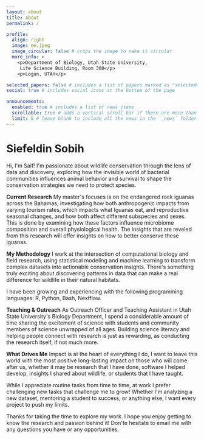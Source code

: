```yaml
---
layout: about
title: About
permalink: /

profile:
  align: right
  image: me.jpeg
  image_circular: false # crops the image to make it circular
  more_info: >
    <p>Department of Biology, Utah State University,
     Life Science Building, Room 308</p>
    <p>Logan, UTAH</p>

selected_papers: false # includes a list of papers marked as "selected={true}"
social: true # includes social icons at the bottom of the page

announcements:
  enabled: true # includes a list of news items
  scrollable: true # adds a vertical scroll bar if there are more than 3 news items
  limit: 5 # leave blank to include all the news in the `_news` folder
---
```

# Siefeldin Sobih
Hi, I'm Saif! I'm passionate about wildlife conservation through the lens of data and discovery, exploring how the invisible world of bacterial communities influences animal behavior and survival to shape the conservation strategies we need to protect species.

**Current Research**
My master's focuses is on the endangered rock iguanas across the Bahamas, investigating how both anthropogenic impacts from varying tourism rates, which impacts what Iguanas eat, and reproductive seasonal changes, and how both affect different subspecies and sexes. This is done by examining how these factors influence microbiome composition and overall physiological health. The insights that are reveled from this research will offer insights on how to better conserve these iguanas.

**My Methodology**
I work at the intersection of computational biology and field research, using statistical modeling and machine learning to transform complex datasets into actionable conservation insights. There's something truly exciting about discovering patterns in data that can make a real difference for wildlife in their natural habitats.

I have been growing and experiencing with the following programming languages: R, Python, Bash, Nextflow.

**Teaching & Outreach**
As Outreach Officer and Teaching Assistant in Utah State University's Biology Department, I spend a considerable amount of time sharing the excitement of science with students and community members of science unwrapped of all ages. Building science literacy and helping people connect with research is just as rewarding, as conducting the research itself, if not much more.

**What Drives Me**
Impact is at the heart of everything I do, I want to leave this world with the most positive long-lasting impact on those who will come after us, whether it may be research that I have done, software I helped develop, insights I shared about wildlife, or students that I have taught.

While I appreciate routine tasks from time to time, at work I prefer challenging new tasks that challenge me to grow! Whether I'm analyzing a new dataset, mentoring a student to success, or anything else, I want every project to push my limits.

Thanks for taking the time to explore my work. I hope you enjoy getting to know the research and passion behind it! Don'te hesitate to email me with any questions you have or any opportunities.